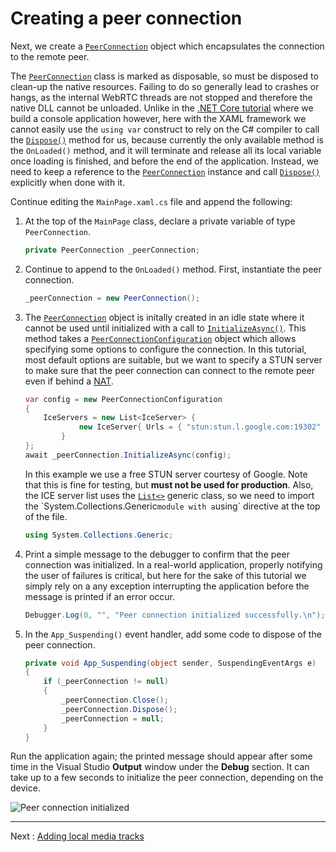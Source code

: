 # Creating a peer connection

Next, we create a [`PeerConnection`](xref:Microsoft.MixedReality.WebRTC.PeerConnection) object which encapsulates the connection to the remote peer.

The [`PeerConnection`](xref:Microsoft.MixedReality.WebRTC.PeerConnection) class is marked as disposable, so must be disposed to clean-up the native resources. Failing to do so generally lead to crashes or hangs, as the internal WebRTC threads are not stopped and therefore the native DLL cannot be unloaded. Unlike in the [.NET Core tutorial](helloworld-cs-peerconnection-core3.md) where we build a console application however, here with the XAML framework we cannot easily use the `using var` construct to rely on the C# compiler to call the [`Dispose()`](xref:System.IDisposable.Dispose) method for us, because currently the only available method is the `OnLoaded()` method, and it will terminate and release all its local variable once loading is finished, and before the end of the application. Instead, we need to keep a reference to the [`PeerConnection`](xref:Microsoft.MixedReality.WebRTC.PeerConnection) instance and call [`Dispose()`](xref:System.IDisposable.Dispose) explicitly when done with it.

Continue editing the `MainPage.xaml.cs` file and append the following:

1. At the top of the `MainPage` class, declare a private variable of type `PeerConnection`.
   ```cs
   private PeerConnection _peerConnection;
   ```

2. Continue to append to the `OnLoaded()` method. First, instantiate the peer connection.
   ```cs
   _peerConnection = new PeerConnection();
   ```

3. The [`PeerConnection`](xref:Microsoft.MixedReality.WebRTC.PeerConnection) object is initally created in an idle state where it cannot be used until initialized with a call to [`InitializeAsync()`](xref:Microsoft.MixedReality.WebRTC.PeerConnection.InitializeAsync(Microsoft.MixedReality.WebRTC.PeerConnectionConfiguration,CancellationToken)). This method takes a [`PeerConnectionConfiguration`](xref:Microsoft.MixedReality.WebRTC.PeerConnectionConfiguration) object which allows specifying some options to configure the connection. In this tutorial, most default options are suitable, but we want to specify a STUN server to make sure that the peer connection can connect to the remote peer even if behind a [NAT](https://en.wikipedia.org/wiki/Network_address_translation).
   ```cs
   var config = new PeerConnectionConfiguration
   {
       IceServers = new List<IceServer> {
               new IceServer{ Urls = { "stun:stun.l.google.com:19302" } }
           }
   };
   await _peerConnection.InitializeAsync(config);
   ```
   In this example we use a free STUN server courtesy of Google. Note that this is fine for testing, but **must not be used for production**. Also, the ICE server list uses the [`List<>`](xref:System.Collections.Generic.List`1) generic class, so we need to import the `System.Collections.Generic` module with a `using` directive at the top of the file.
   ```cs
   using System.Collections.Generic;
   ```

4. Print a simple message to the debugger to confirm that the peer connection was initialized. In a real-world application, properly notifying the user of failures is critical, but here for the sake of this tutorial we simply rely on a any exception interrupting the application before the message is printed if an error occur.
    ```cs
   Debugger.Log(0, "", "Peer connection initialized successfully.\n");
   ```

5. In the `App_Suspending()` event handler, add some code to dispose of the peer connection.
   ```cs
   private void App_Suspending(object sender, SuspendingEventArgs e)
   {
       if (_peerConnection != null)
       {
           _peerConnection.Close();
           _peerConnection.Dispose();
           _peerConnection = null;
       }
   }
   ```

Run the application again; the printed message should appear after some time in the Visual Studio **Output** window under the **Debug** section. It can take up to a few seconds to initialize the peer connection, depending on the device.

![Peer connection initialized](cs-uwp11.png)

----

Next : [Adding local media tracks](helloworld-cs-mediatracks-uwp.md)
